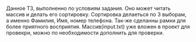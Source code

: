 Данное ТЗ, выполненно по условиям задания.
Оно может читать массив и делать его сортировку.
Сортировка делаеться по 3 выборам, а именно Фамилия, Имя, номер телефона.
Так-же сделанны рамки для более приятного восприятия.
Массив(input.txt) уже вложен в проект для провекри, можно по необходимости дополнить для проверки.
